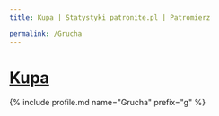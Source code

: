 ```yaml
---
title: Kupa | Statystyki patronite.pl | Patromierz

permalink: /Grucha
---
```


# [Kupa](https://patronite.pl/Grucha)

{% include profile.md name="Grucha" prefix="g" %}
